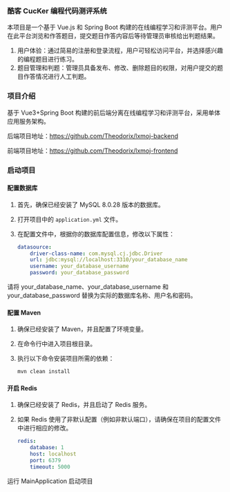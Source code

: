 ### 酷客 CucKer 编程代码测评系统

本项目是一个基于 Vue.js 和 Spring Boot 构建的在线编程学习和评测平台。用户在此平台浏览和作答题目，提交题目作答内容后等待管理员审核给出判题结果。

1. 用户体验：通过简易的注册和登录流程，用户可轻松访问平台，并选择感兴趣的编程题目进行练习。
2. 题目管理和判题：管理员具备发布、修改、删除题目的权限，对用户提交的题目作答情况进行人工判题。

### 项目介绍

基于 Vue3+Spring Boot 构建的前后端分离在线编程学习和评测平台，采用单体应用服务架构。

后端项目地址：https://github.com/Theodorix/lxmoj-backend

前端项目地址：https://github.com/Theodorix/lxmoj-frontend

### 启动项目

#### 配置数据库

1. 首先，确保已经安装了 MySQL 8.0.28 版本的数据库。
2. 打开项目中的 `application.yml` 文件。
3. 在配置文件中，根据你的数据库配置信息，修改以下属性：
   
   ```yaml
   datasource:
       driver-class-name: com.mysql.cj.jdbc.Driver
       url: jdbc:mysql://localhost:3310/your_database_name
       username: your_database_username
       password: your_database_password
   ```
请将 your_database_name、your_database_username 和 your_database_password 替换为实际的数据库名称、用户名和密码。

#### 配置 Maven

1. 确保已经安装了 Maven，并且配置了环境变量。
2. 在命令行中进入项目根目录。
3. 执行以下命令安装项目所需的依赖：
   
    ```bash
   mvn clean install
    ```

#### 开启 Redis

1. 确保已经安装了 Redis，并且启动了 Redis 服务。
2. 如果 Redis 使用了非默认配置（例如非默认端口），请确保在项目的配置文件中进行相应的修改。
    
   ```yaml
   redis:
       database: 1
       host: localhost
       port: 6379
       timeout: 5000
   ```

运行 MainApplication 启动项目




